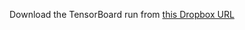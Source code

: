 Download the TensorBoard run from [this Dropbox URL](https://www.dropbox.com/s/m1g0r1p4tkhea4h/events.out.tfevents.1617727838.kenya.108129.0?dl=0)